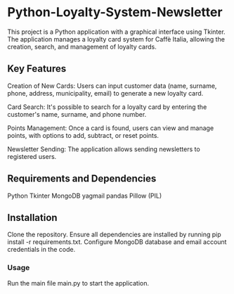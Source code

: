 # Python-Loyalty-System-Newsletter
This project is a Python application with a graphical interface using Tkinter. The application manages a loyalty card system for Caffè Italia, allowing the creation, search, and management of loyalty cards.

<h2>Key Features</h2>
Creation of New Cards: Users can input customer data (name, surname, phone, address, municipality, email) to generate a new loyalty card.

Card Search: It's possible to search for a loyalty card by entering the customer's name, surname, and phone number.

Points Management: Once a card is found, users can view and manage points, with options to add, subtract, or reset points.

Newsletter Sending: The application allows sending newsletters to registered users.

<h2>Requirements and Dependencies</h2>
Python
Tkinter
MongoDB
yagmail
pandas
Pillow (PIL)

<h2>Installation</h2>
Clone the repository.
Ensure all dependencies are installed by running pip install -r requirements.txt.
Configure MongoDB database and email account credentials in the code.
<h3>Usage</h3>
Run the main file main.py to start the application.
